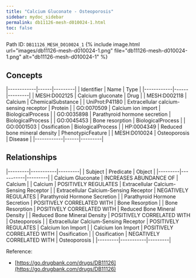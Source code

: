 ```yaml
---
title: "Calcium Gluconate - Osteoporosis"
sidebar: mydoc_sidebar
permalink: db11126-mesh-d010024-1.html
toc: false 
---
```



Path ID: `DB11126_MESH_D010024_1`
{% include image.html url="images/db11126-mesh-d010024-1.png" file="db11126-mesh-d010024-1.png" alt="db11126-mesh-d010024-1" %}

## Concepts

|------------|------|---------|
| Identifier | Name | Type    |
|------------|------|---------|
| MESH:D002125 | Calcium gluconate | Drug |
| MESH:D002118 | Calcium | ChemicalSubstance |
| UniProt:P41180 | Extracellular calcium-sensing receptor | Protein |
| GO:0070509 | Calcium ion import | BiologicalProcess |
| GO:0035898 | Parathyroid hormone secretion | BiologicalProcess |
| GO:0045453 | Bone resorption | BiologicalProcess |
| GO:0001503 | Ossification | BiologicalProcess |
| HP:0004349 | Reduced bone mineral density | PhenotypicFeature |
| MESH:D010024 | Osteoporosis | Disease |
|------------|------|---------|

## Relationships

|---------|-----------|---------|
| Subject | Predicate | Object  |
|---------|-----------|---------|
| Calcium Gluconate | INCREASES ABUNDANCE OF | Calcium |
| Calcium | POSITIVELY REGULATES | Extracellular Calcium-Sensing Receptor |
| Extracellular Calcium-Sensing Receptor | NEGATIVELY REGULATES | Parathyroid Hormone Secretion |
| Parathyroid Hormone Secretion | POSITIVELY CORRELATED WITH | Bone Resorption |
| Bone Resorption | POSITIVELY CORRELATED WITH | Reduced Bone Mineral Density |
| Reduced Bone Mineral Density | POSITIVELY CORRELATED WITH | Osteoporosis |
| Extracellular Calcium-Sensing Receptor | POSITIVELY REGULATES | Calcium Ion Import |
| Calcium Ion Import | POSITIVELY CORRELATED WITH | Ossification |
| Ossification | NEGATIVELY CORRELATED WITH | Osteoporosis |
|---------|-----------|---------|

Reference: 
  - [https://go.drugbank.com/drugs/DB11126](https://go.drugbank.com/drugs/DB11126)
